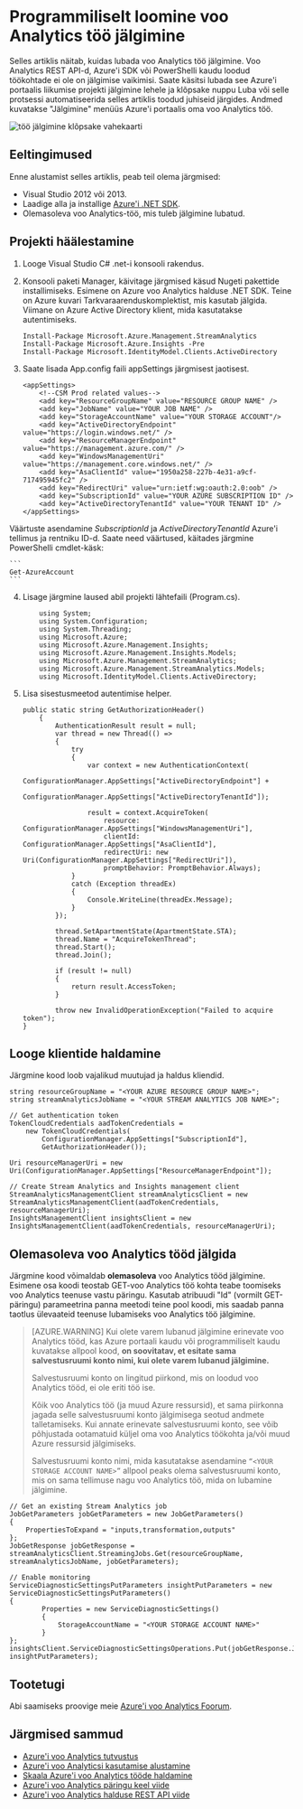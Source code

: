 <properties
    pageTitle="programmiliselt jälgida töö voo Analytics | Microsoft Azure'i"
    description="Saate teada, kuidas programmiliselt jälgida voo Analytics töö loodud REST API-d, Azure'i SDK või PowerShelli kaudu."
    keywords=".net kuvar, töö kuvaris, jälgimise app"
    services="stream-analytics"
    documentationCenter=""
    authors="jeffstokes72"
    manager="jhubbard"
    editor="cgronlun"/>

<tags
    ms.service="stream-analytics"
    ms.devlang="na"
    ms.topic="article"
    ms.tgt_pltfrm="na"
    ms.workload="data-services"
    ms.date="09/26/2016"
    ms.author="jeffstok"/>


# <a name="programmatically-create-a-stream-analytics-job-monitor"></a>Programmiliselt loomine voo Analytics töö jälgimine
 Selles artiklis näitab, kuidas lubada voo Analytics töö jälgimine. Voo Analytics REST API-d, Azure'i SDK või PowerShelli kaudu loodud töökohtade ei ole on jälgimise vaikimisi.  Saate käsitsi lubada see Azure'i portaalis liikumise projekti jälgimine lehele ja klõpsake nuppu Luba või selle protsessi automatiseerida selles artiklis toodud juhiseid järgides. Andmed kuvatakse "Jälgimine" menüüs Azure'i portaalis oma voo Analytics töö.

![töö jälgimine klõpsake vahekaarti](./media/stream-analytics-monitor-jobs/stream-analytics-monitor-jobs-tab.png)

## <a name="prerequisites"></a>Eeltingimused
Enne alustamist selles artiklis, peab teil olema järgmised:

- Visual Studio 2012 või 2013.
- Laadige alla ja installige [Azure'i .NET SDK](https://azure.microsoft.com/downloads/).
- Olemasoleva voo Analytics-töö, mis tuleb jälgimine lubatud.

## <a name="setup-a-project"></a>Projekti häälestamine

1.  Looge Visual Studio C# .net-i konsooli rakendus.
2.  Konsooli paketi Manager, käivitage järgmised käsud Nugeti pakettide installimiseks. Esimene on Azure voo Analytics halduse .NET SDK. Teine on Azure kuvari Tarkvaraarenduskomplektist, mis kasutab jälgida. Viimane on Azure Active Directory klient, mida kasutatakse autentimiseks.

    ```
    Install-Package Microsoft.Azure.Management.StreamAnalytics
    Install-Package Microsoft.Azure.Insights -Pre
    Install-Package Microsoft.IdentityModel.Clients.ActiveDirectory
    ```

3.  Saate lisada App.config faili appSettings järgmisest jaotisest.

    ```
    <appSettings>
        <!--CSM Prod related values-->
        <add key="ResourceGroupName" value="RESOURCE GROUP NAME" />
        <add key="JobName" value="YOUR JOB NAME" />
        <add key="StorageAccountName" value="YOUR STORAGE ACCOUNT"/>
        <add key="ActiveDirectoryEndpoint" value="https://login.windows.net/" />
        <add key="ResourceManagerEndpoint" value="https://management.azure.com/" />
        <add key="WindowsManagementUri" value="https://management.core.windows.net/" />
        <add key="AsaClientId" value="1950a258-227b-4e31-a9cf-717495945fc2" />
        <add key="RedirectUri" value="urn:ietf:wg:oauth:2.0:oob" />
        <add key="SubscriptionId" value="YOUR AZURE SUBSCRIPTION ID" />
        <add key="ActiveDirectoryTenantId" value="YOUR TENANT ID" />
    </appSettings>
    ```
Väärtuste asendamine *SubscriptionId* ja *ActiveDirectoryTenantId* Azure'i tellimus ja rentniku ID-d. Saate need väärtused, käitades järgmine PowerShelli cmdlet-käsk:

    ```
    Get-AzureAccount
    ```
4.  Lisage järgmine laused abil projekti lähtefaili (Program.cs).

    ```
        using System;
        using System.Configuration;
        using System.Threading;
        using Microsoft.Azure;
        using Microsoft.Azure.Management.Insights;
        using Microsoft.Azure.Management.Insights.Models;
        using Microsoft.Azure.Management.StreamAnalytics;
        using Microsoft.Azure.Management.StreamAnalytics.Models;
        using Microsoft.IdentityModel.Clients.ActiveDirectory;
    ```
5.  Lisa sisestusmeetod autentimise helper.

        public static string GetAuthorizationHeader()
            {
                AuthenticationResult result = null;
                var thread = new Thread(() =>
                {
                    try
                    {
                        var context = new AuthenticationContext(
                            ConfigurationManager.AppSettings["ActiveDirectoryEndpoint"] +
                            ConfigurationManager.AppSettings["ActiveDirectoryTenantId"]);

                        result = context.AcquireToken(
                            resource: ConfigurationManager.AppSettings["WindowsManagementUri"],
                            clientId: ConfigurationManager.AppSettings["AsaClientId"],
                            redirectUri: new Uri(ConfigurationManager.AppSettings["RedirectUri"]),
                            promptBehavior: PromptBehavior.Always);
                    }
                    catch (Exception threadEx)
                    {
                        Console.WriteLine(threadEx.Message);
                    }
                });

                thread.SetApartmentState(ApartmentState.STA);
                thread.Name = "AcquireTokenThread";
                thread.Start();
                thread.Join();

                if (result != null)
                {
                    return result.AccessToken;
                }

                throw new InvalidOperationException("Failed to acquire token");
        }

## <a name="create-management-clients"></a>Looge klientide haldamine
Järgmine kood loob vajalikud muutujad ja haldus kliendid.

    string resourceGroupName = "<YOUR AZURE RESOURCE GROUP NAME>";
    string streamAnalyticsJobName = "<YOUR STREAM ANALYTICS JOB NAME>";

    // Get authentication token
    TokenCloudCredentials aadTokenCredentials =
        new TokenCloudCredentials(
            ConfigurationManager.AppSettings["SubscriptionId"],
            GetAuthorizationHeader());

    Uri resourceManagerUri = new
    Uri(ConfigurationManager.AppSettings["ResourceManagerEndpoint"]);

    // Create Stream Analytics and Insights management client
    StreamAnalyticsManagementClient streamAnalyticsClient = new
    StreamAnalyticsManagementClient(aadTokenCredentials, resourceManagerUri);
    InsightsManagementClient insightsClient = new
    InsightsManagementClient(aadTokenCredentials, resourceManagerUri);

## <a name="enable-monitoring-for-an-existing-stream-analytics-job"></a>Olemasoleva voo Analytics tööd jälgida

Järgmine kood võimaldab **olemasoleva** voo Analytics tööd jälgimine. Esimene osa koodi teostab GET-voo Analytics töö kohta teabe toomiseks voo Analytics teenuse vastu päringu. Kasutab atribuudi "Id" (vormilt GET-päringu) parameetrina panna meetodi teine pool koodi, mis saadab panna taotlus ülevaateid teenuse lubamiseks voo Analytics töö jälgimine.

> [AZURE.WARNING]
> Kui olete varem lubanud jälgimine erinevate voo Analytics tööd, kas Azure portaali kaudu või programmiliselt kaudu kuvatakse allpool kood, **on soovitatav, et esitate sama salvestusruumi konto nimi, kui olete varem lubanud jälgimine.**
>
> Salvestusruumi konto on lingitud piirkond, mis on loodud voo Analytics tööd, ei ole eriti töö ise.
>
> Kõik voo Analytics töö (ja muud Azure ressursid), et sama piirkonna jagada selle salvestusruumi konto jälgimisega seotud andmete talletamiseks. Kui annate erinevate salvestusruumi konto, see võib põhjustada ootamatuid küljel oma voo Analytics töökohta ja/või muud Azure ressursid jälgimiseks.
>
> Salvestusruumi konto nimi, mida kasutatakse asendamine ```“<YOUR STORAGE ACCOUNT NAME>”``` allpool peaks olema salvestusruumi konto, mis on sama tellimuse nagu voo Analytics töö, mida on lubamine jälgimine.

    // Get an existing Stream Analytics job
    JobGetParameters jobGetParameters = new JobGetParameters()
    {
        PropertiesToExpand = "inputs,transformation,outputs"
    };
    JobGetResponse jobGetResponse = streamAnalyticsClient.StreamingJobs.Get(resourceGroupName, streamAnalyticsJobName, jobGetParameters);

    // Enable monitoring
    ServiceDiagnosticSettingsPutParameters insightPutParameters = new ServiceDiagnosticSettingsPutParameters()
    {
            Properties = new ServiceDiagnosticSettings()
            {
                StorageAccountName = "<YOUR STORAGE ACCOUNT NAME>"
            }
    };
    insightsClient.ServiceDiagnosticSettingsOperations.Put(jobGetResponse.Job.Id, insightPutParameters);



## <a name="get-support"></a>Tootetugi
Abi saamiseks proovige meie [Azure'i voo Analytics Foorum](https://social.msdn.microsoft.com/Forums/en-US/home?forum=AzureStreamAnalytics).


## <a name="next-steps"></a>Järgmised sammud

- [Azure'i voo Analytics tutvustus](stream-analytics-introduction.md)
- [Azure'i voo Analyticsi kasutamise alustamine](stream-analytics-get-started.md)
- [Skaala Azure'i voo Analytics tööde haldamine](stream-analytics-scale-jobs.md)
- [Azure'i voo Analytics päringu keel viide](https://msdn.microsoft.com/library/azure/dn834998.aspx)
- [Azure'i voo Analytics halduse REST API viide](https://msdn.microsoft.com/library/azure/dn835031.aspx)
